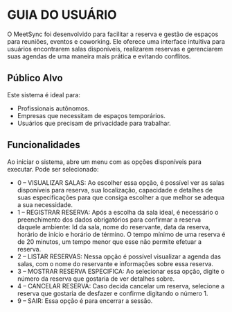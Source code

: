 # GUIA DO USUÁRIO
O MeetSync foi desenvolvido para facilitar a reserva e gestão de espaços para 
reuniões, eventos e coworking. Ele oferece uma interface intuitiva para usuários 
encontrarem salas disponíveis, realizarem reservas e gerenciarem suas agendas de 
uma maneira mais prática e evitando conflitos.


## Público Alvo
Este sistema é ideal para:
- Profissionais autônomos.
- Empresas que necessitam de espaços temporários.
- Usuários que precisam de privacidade para trabalhar.


## Funcionalidades
Ao iniciar o sistema, abre um menu com as opções disponíveis para executar.
Pode ser selecionado:
- 0 – VISUALIZAR SALAS: Ao escolher essa opção, é possível ver as salas 
disponíveis para reserva, sua localização, capacidade e detalhes de suas 
especificações para que consiga escolher a que melhor se adequa a sua 
necessidade.
- 1 – REGISTRAR RESERVA: Após a escolha da sala ideal, é necessário o 
preenchimento dos dados obrigatórios para confirmar a reserva daquele 
ambiente: Id da sala, nome do reservante, data da reserva, horário de início e horário de término. O tempo mínimo de uma reserva é de 20 minutos, um tempo menor que esse não permite efetuar a reserva. 
- 2 – LISTAR RESERVAS: Nessa opção é possível visualizar a agenda das 
salas, com o nome do reservante e informações sobre essa reserva.
- 3 – MOSTRAR RESERVA ESPECIFICA: Ao selecionar essa opção, digite o 
número da reserva que gostaria de ver detalhes sobre.
- 4 – CANCELAR RESERVA: Caso decida cancelar um reserva, selecione a 
reserva que gostaria de desfazer e confirme digitando o número 1.
- 9 – SAIR: Essa opção é para encerrar a sessão.

